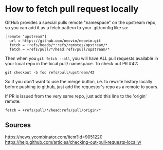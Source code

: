 # How to fetch pull request locally

GitHub provides a special pulls remote "namespace" on the upstream repo, so you can add it as a fetch pattern to your .git/config like so:

    [remote "upstream"]
      url = https://github.com/neovim/neovim.git
      fetch = +refs/heads/*:refs/remotes/upstream/*
      fetch = +refs/pull/*/head:refs/pull/upstream/*

Then when you `git fetch --all`, you will have ALL pull requests available in your local repo in the local pull/ namespace. To check out PR #42:

    git checkout -b foo refs/pull/upstream/42

So if you don't want to use the merge button, i.e. to rewrite history locally before pushing to github, just add the requester's repo as a remote to yours.

If PR is issued from the very same repo, just add this line to the 'origin' remote:

    fetch = +refs/pull/*/head:refs/pull/origin/*

## Sources
https://news.ycombinator.com/item?id=9051220
https://help.github.com/articles/checking-out-pull-requests-locally/
